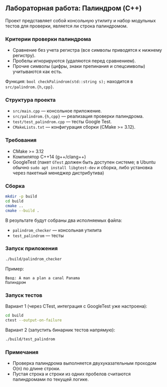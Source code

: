 ## Лабораторная работа: Палиндром (C++)

Проект представляет собой консольную утилиту и набор модульных тестов для проверки, является ли строка палиндромом.

### Критерии проверки палиндрома
- Сравнение без учета регистра (все символы приводятся к нижнему регистру).
- Пробелы игнорируются (удаляются перед сравнением).
- Прочие символы (цифры, знаки препинания и спецсимволы) учитываются как есть.

Функция: `bool checkPalindrom(std::string s);` находится в `src/palindrom.{h,cpp}`.

### Структура проекта
- `src/main.cpp` — консольное приложение.
- `src/palindrom.{h,cpp}` — реализация проверки палиндрома.
- `test/test_palindrom.cpp` — тесты Google Test.
- `CMakeLists.txt` — конфигурация сборки (CMake >= 3.12).

### Требования
- CMake >= 3.12
- Компилятор C++14 (g++/clang++)
- GoogleTest (пакет `GTest` должен быть доступен системе; в Ubuntu обычно `sudo apt install libgtest-dev` и сборка, либо установка через пакетный менеджер дистрибутива)

### Сборка
```bash
mkdir -p build
cd build
cmake ..
cmake --build .
```

В результате будут собраны два исполняемых файла:
- `palindrom_checker` — консольная утилита
- `test_palindrom` — тесты

### Запуск приложения
```bash
./build/palindrom_checker
```
Пример:
```
Ввод: A man a plan a canal Panama
Палиндром
```

### Запуск тестов
Вариант 1 (через CTest, интеграция с GoogleTest уже настроена):
```bash
cd build
ctest --output-on-failure
```

Вариант 2 (запустить бинарник тестов напрямую):
```bash
./build/test_palindrom
```

### Примечания
- Проверка палиндрома выполняется двухуказательным проходом O(n) по длине строки.
- Пустая строка и строки из одних пробелов считаются палиндромами по текущей логике.


